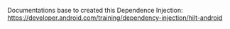 Documentations base to created this Dependence Injection: https://developer.android.com/training/dependency-injection/hilt-android 
